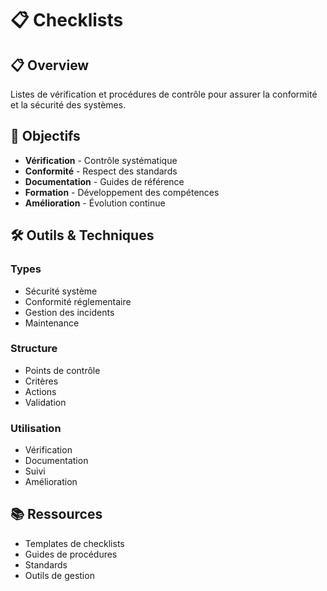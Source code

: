 # 📋 Checklists

## 📋 Overview

Listes de vérification et procédures de contrôle pour assurer la conformité et la sécurité des systèmes.

## 🎯 Objectifs

- **Vérification** - Contrôle systématique
- **Conformité** - Respect des standards
- **Documentation** - Guides de référence
- **Formation** - Développement des compétences
- **Amélioration** - Évolution continue

## 🛠️ Outils & Techniques

### Types
- Sécurité système
- Conformité réglementaire
- Gestion des incidents
- Maintenance

### Structure
- Points de contrôle
- Critères
- Actions
- Validation

### Utilisation
- Vérification
- Documentation
- Suivi
- Amélioration

## 📚 Ressources

- Templates de checklists
- Guides de procédures
- Standards
- Outils de gestion 